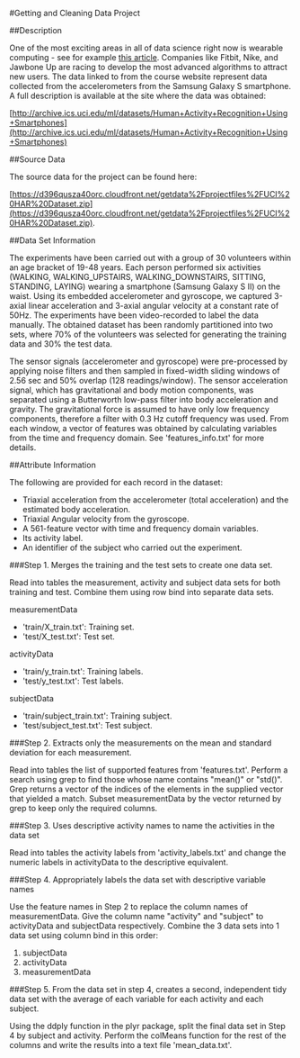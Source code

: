 #Getting and Cleaning Data Project

##Description

One of the most exciting areas in all of data science right now is wearable computing - see for example [this article](http://www.insideactivitytracking.com/data-science-activity-tracking-and-the-battle-for-the-worlds-top-sports-brand/). Companies like Fitbit, Nike, and Jawbone Up are racing to develop the most advanced algorithms to attract new users. The data linked to from the course website represent data collected from the accelerometers from the Samsung Galaxy S smartphone. A full description is available at the site where the data was obtained:

[http://archive.ics.uci.edu/ml/datasets/Human+Activity+Recognition+Using+Smartphones](http://archive.ics.uci.edu/ml/datasets/Human+Activity+Recognition+Using+Smartphones)

##Source Data

The source data for the project can be found here:

[https://d396qusza40orc.cloudfront.net/getdata%2Fprojectfiles%2FUCI%20HAR%20Dataset.zip](https://d396qusza40orc.cloudfront.net/getdata%2Fprojectfiles%2FUCI%20HAR%20Dataset.zip).

##Data Set Information

The experiments have been carried out with a group of 30 volunteers within an age bracket of 19-48 years. Each person performed six activities (WALKING, WALKING_UPSTAIRS, WALKING_DOWNSTAIRS, SITTING, STANDING, LAYING) wearing a smartphone (Samsung Galaxy S II) on the waist. Using its embedded accelerometer and gyroscope, we captured 3-axial linear acceleration and 3-axial angular velocity at a constant rate of 50Hz. The experiments have been video-recorded to label the data manually. The obtained dataset has been randomly partitioned into two sets, where 70% of the volunteers was selected for generating the training data and 30% the test data. 

The sensor signals (accelerometer and gyroscope) were pre-processed by applying noise filters and then sampled in fixed-width sliding windows of 2.56 sec and 50% overlap (128 readings/window). The sensor acceleration signal, which has gravitational and body motion components, was separated using a Butterworth low-pass filter into body acceleration and gravity. The gravitational force is assumed to have only low frequency components, therefore a filter with 0.3 Hz cutoff frequency was used. From each window, a vector of features was obtained by calculating variables from the time and frequency domain. See 'features_info.txt' for more details.

##Attribute Information

The following are provided for each record in the dataset:

* Triaxial acceleration from the accelerometer (total acceleration) and the estimated body acceleration.
* Triaxial Angular velocity from the gyroscope. 
* A 561-feature vector with time and frequency domain variables. 
* Its activity label. 
* An identifier of the subject who carried out the experiment.

###Step 1. Merges the training and the test sets to create one data set.

Read into tables the measurement, activity and subject data sets for both training and test. Combine them using row bind into separate data sets.

measurementData
- 'train/X_train.txt': Training set.
- 'test/X_test.txt': Test set.

activityData
- 'train/y_train.txt': Training labels.
- 'test/y_test.txt': Test labels.

subjectData
- 'train/subject_train.txt': Training subject.
- 'test/subject_test.txt': Test subject.

###Step 2. Extracts only the measurements on the mean and standard deviation for each measurement.

Read into tables the list of supported features from 'features.txt'. Perform a search using grep to find those whose name contains "mean()" or "std()". Grep returns a vector of the indices of the elements in the supplied vector that yielded a match. Subset measurementData by the vector returned by grep to keep only the required columns.

###Step 3. Uses descriptive activity names to name the activities in the data set

Read into tables the activity labels from 'activity_labels.txt' and change the numeric labels in activityData to the descriptive equivalent.

###Step 4. Appropriately labels the data set with descriptive variable names

Use the feature names in Step 2 to replace the column names of measurementData. Give the column name "activity" and "subject" to activityData and subjectData respectively. Combine the 3 data sets into 1 data set using column bind in this order:

1. subjectData
2. activityData
3. measurementData

###Step 5. From the data set in step 4, creates a second, independent tidy data set with the average of each variable for each activity and each subject.

Using the ddply function in the plyr package, split the final data set in Step 4 by subject and activity. Perform the colMeans function for the rest of the columns and write the results into a text file 'mean_data.txt'.